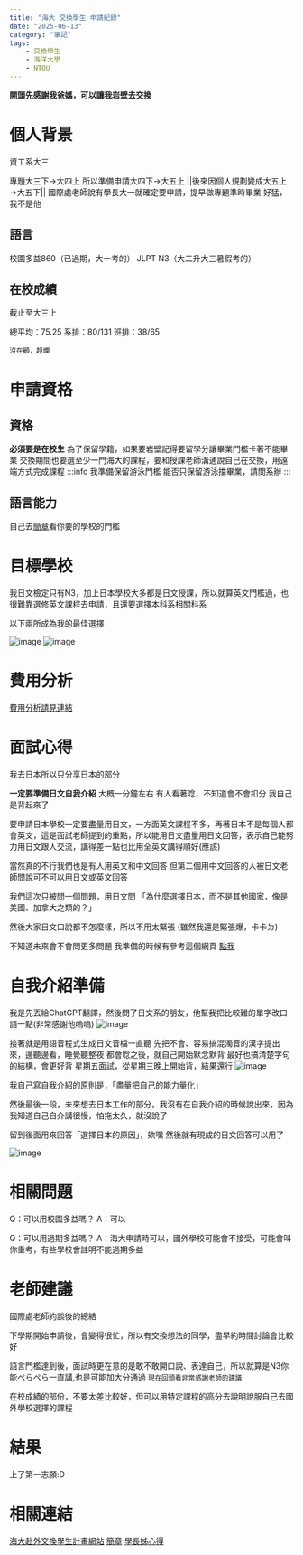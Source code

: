 ```yaml
---
title: "海大 交換學生 申請紀錄"
date: "2025-06-13"
category: "筆記"
tags: 
    - 交換學生
    - 海洋大學
    - NTOU
---
```


**開頭先感謝我爸媽，可以讓我岩壁去交換**

# 個人背景

資工系大三

專題大三下→大四上
所以準備申請大四下→大五上
||後來因個人規劃變成大五上→大五下||
國際處老師說有學長大一就確定要申請，提早做專題準時畢業
好猛，我不是他

## 語言
校園多益860（已過期，大一考的）
JLPT N3（大二升大三暑假考的）

## 在校成績
截止至大三上

總平均：75.25
系排：80/131 班排：38/65

`沒在顧，超爛`

# 申請資格
## 資格
**必須要是在校生**
為了保留學籍，如果要岩壁記得要留學分讓畢業門檻卡著不能畢業
交換期間也要選至少一門海大的課程，要和授課老師溝通說自己在交換，用遠端方式完成課程
:::info
我準備保留游泳門檻
能否只保留游泳擋畢業，請問系辦
:::

## 語言能力
自己去[簡章](https://oia.ntou.edu.tw/var/file/22/1022/img/194074873.pdf)看你要的學校的門檻

# 目標學校
我日文檢定只有N3，加上日本學校大多都是日文授課，所以就算英文門檻過，也很難靠選修英文課程去申請，且還要選擇本科系相關科系

以下兩所成為我的最佳選擇

![image](https://hackmd.io/_uploads/HJgdunmn1g.png)
![image](https://hackmd.io/_uploads/SJWod2mn1x.png)

# 費用分析
[費用分析請見連結](https://hackmd.io/@YuYutw123/Cost_Analysis)

# 面試心得

我去日本所以只分享日本的部分

**一定要準備日文自我介紹**
大概一分鐘左右
有人看著唸，不知道會不會扣分
我自己是背起來了

要申請日本學校一定要盡量用日文，一方面英文課程不多，再著日本不是每個人都會英文，這是面試老師提到的重點，所以能用日文盡量用日文回答，表示自己能努力用日文跟人交流，講得差一點也比用全英文講得順好(應該)

當然真的不行我們也是有人用英文和中文回答
但第二個用中文回答的人被日文老師問說可不可以用日文或英文回答

我們這次只被問一個問題，用日文問
「為什麼選擇日本，而不是其他國家，像是美國、加拿大之類的？」

然後大家日文口說都不怎麼樣，所以不用太緊張
(雖然我還是緊張爆，卡卡ㄉ)

不知道未來會不會問更多問題
我準備的時候有參考這個網頁
[點我](https://coindelys.wordpress.com/2018/04/12/interview/)

# 自我介紹準備

我是先丟給ChatGPT翻譯，然後問了日文系的朋友，他幫我把比較難的單字改口語一點(非常感謝他嗚嗚)
![image](https://hackmd.io/_uploads/HJ0TTn6-xl.png)


接著就是用語音程式生成日文音檔一直聽
先把不會、容易搞混濁音的漢字提出來，邊聽邊看，睡覺聽整夜
都會唸之後，就自己開始默念默背
最好也搞清楚字句的結構，會更好背
星期五面試，從星期三晚上開始背，結果還行
![image](https://hackmd.io/_uploads/SJfY03T-ee.png)

我自己寫自我介紹的原則是，「盡量把自己的能力量化」

然後最後一段，未來想去日本工作的部分，我沒有在自我介紹的時候說出來，因為我知道自己自介講很慢，怕拖太久，就沒說了

留到後面用來回答「選擇日本的原因」，欸嘿
然後就有現成的日文回答可以用了

![image](https://hackmd.io/_uploads/r1dR3nTWlx.png)


# 相關問題

Q：可以用校園多益嗎？
A：可以

Q：可以用過期多益嗎？
A：海大申請時可以，國外學校可能會不接受，可能會叫你重考，有些學校會註明不能過期多益

# 老師建議

國際處老師約談後的總結

下學期開始申請後，會變得很忙，所以有交換想法的同學，盡早約時間討論會比較好

語言門檻達到後，面試時更在意的是敢不敢開口說、表達自己，所以就算是N3你能ぺらぺら一直講,也是可能加大分通過
`現在回頭看非常感謝老師的建議`

在校成績的部份，不要太差比較好，但可以用特定課程的高分去說明說服自己去國外學校選擇的課程

# 結果
上了第一志願:D

# 相關連結

[海大赴外交換學生計畫網站](https://oia.ntou.edu.tw/p/412-1022-6958.php?Lang=zh-tw)
[簡章](https://oia.ntou.edu.tw/var/file/22/1022/img/194074873.pdf)
[學長姊心得](https://t.co/38AclwdnLi)